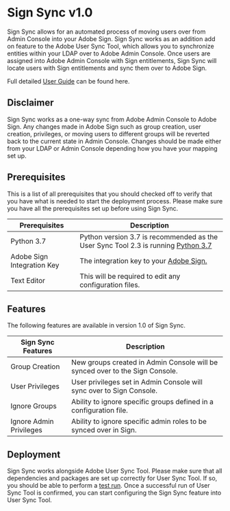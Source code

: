 # Sign Sync v1.0
Sign Sync allows for an automated process of moving users over from Admin Console into your Adobe Sign. 
Sign Sync works as an addition add on feature to the Adobe User Sync Tool, which allows you to synchronize entities within 
your LDAP over to Adobe Admin Console. Once users are assigned into Adobe Admin Console with Sign entitlements, 
Sign Sync will locate users with Sign entitlements and sync them over to Adobe Sign.

Full detailed [User Guide](USER_GUIDE.md) can be found here.

## Disclaimer
Sign Sync works as a one-way sync from Adobe Admin Console to Adobe Sign. Any changes made in Adobe Sign such as group 
creation, user creation, privileges, or moving users to different groups will be reverted back to the current state in 
Admin Console. Changes should be made either from your LDAP or Admin Console depending how you have your mapping set up.

## Prerequisites
This is a list of all prerequisites that you should checked off to verify that you have what is needed to start the 
deployment process. Please make sure you have all the prerequisites set up before using Sign Sync.

Prerequisites | Description
------------- | -----------
Python 3.7 | Python version 3.7 is recommended as the User Sync Tool 2.3 is running <a href="https://www.python.org/downloads/release/python-370/">Python 3.7</a>
Adobe Sign Integration Key | The integration key to your <a href="https://secure.echosign.com/public/login">Adobe Sign.</a>
Text Editor | This will be required to edit any configuration files.

## Features
The following features are available in version 1.0 of Sign Sync.

Sign Sync Features | Description
-------------------| -----------
Group Creation | New groups created in Admin Console will be synced over to the Sign Console.
User Privileges | User privileges set in Admin Console will sync over to Sign Console.
Ignore Groups | Ability to ignore specific groups defined in a configuration file.
Ignore Admin Privileges | Ability to ignore specific admin roles to be synced over in Sign.

## Deployment
Sign Sync works alongside Adobe User Sync Tool. Please make sure that all dependencies and packages are set up correctly 
for User Sync Tool. If so, you should be able to perform a 
<a href="https://adobe-apiplatform.github.io/user-sync.py/en/success-guide/test_run.html">test run</a>. Once a successful 
run of User Sync Tool is confirmed, you can start configuring the Sign Sync feature into User Sync Tool.
